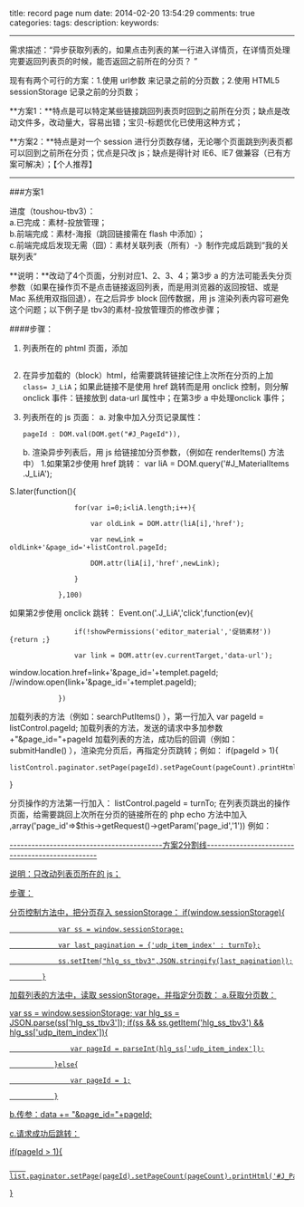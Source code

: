 title: record page num
date: 2014-02-20 13:54:29
comments: true
categories: 
tags: 
description: 
keywords: 

---
需求描述：“异步获取列表的，如果点击列表的某一行进入详情页，在详情页处理完要返回列表页的时候，能否返回之前所在的分页？ ”

现有有两个可行的方案：1.使用 url参数 来记录之前的分页数；2.使用 HTML5 sessionStorage 记录之前的分页数；

**方案1：**特点是可以特定某些链接跳回列表页时回到之前所在分页；缺点是改动文件多，改动量大，容易出错；宝贝-标题优化已使用这种方式；

**方案2：**特点是对一个 session 进行分页数存储，无论哪个页面跳到列表页都可以回到之前所在分页；优点是只改 js；缺点是得针对 IE6、IE7 做兼容（已有方案可解决）；【个人推荐】

------------------
###方案1

进度（toushou-tbv3）：  
a.已完成：素材-投放管理；  
b.前端完成：素材-海报（跳回链接需在 flash 中添加）；  
c.前端完成后发现无需（囧）：素材关联列表（所有）-》制作完成后跳到“我的关联列表”

**说明：**改动了4个页面，分别对应1、2、3、4；第3步 a 的方法可能丢失分页参数（如果在操作页不是点击链接返回列表，而是用浏览器的返回按钮、或是 Mac 系统用双指回退），在之后异步 block 回传数据，用 js 渲染列表内容可避免这个问题；以下例子是 tbv3的素材-投放管理页的修改步骤；

####步骤：

1. 列表所在的 phtml 页面，添加
 <pre><code><input type="hidden" id="J_PageId" value="<?php echo $this->getRequest()->getParam('page_id','1');?>" /></code></pre>
2. 在异步加载的（block）html，给需要跳转链接记住上次所在分页的<a>上加 `class= J_LiA`；如果此链接不是使用 href 跳转而是用 onclick 控制，则分解 onclick 事件：链接放到 data-url 属性中；在第3步 a 中处理onclick 事件；
3. 列表所在的 js 页面：
	a. 对象中加入分页记录属性：
	<pre><code>pageId : DOM.val(DOM.get("#J_PageId")),</code></pre>

	b. 渲染异步列表后，用 js 给链接加分页参数，（例如在 renderItems() 方法中）
		1.如果第2步使用 href 跳转：
var liA = DOM.query('#J_MaterialItems .J_LiA');

S.later(function(){

                    for(var i=0;i<liA.length;i++){

                        var oldLink = DOM.attr(liA[i],'href');

                        var newLink = oldLink+'&page_id='+listControl.pageId;

                        DOM.attr(liA[i],'href',newLink);

                    }

                },100)

如果第2步使用 onclick 跳转：
Event.on('.J_LiA','click',function(ev){

                    if(!showPermissions('editor_material','促销素材')){return ;}

                    var link = DOM.attr(ev.currentTarget,'data-url');

window.location.href=link+'&page_id='+templet.pageId;
                    //window.open(link+'&page_id='+templet.pageId);

                })

加载列表的方法（例如：searchPutItems() ），第一行加入 
var pageId = listControl.pageId;
加载列表的方法，发送的请求中多加参数
 +"&page_id="+pageId
加载列表的方法，成功后的回调（例如：submitHandle() ），渲染完分页后，再指定分页跳转；例如：
if(pageId > 1){

    listControl.paginator.setPage(pageId).setPageCount(pageCount).printHtml('#J_Paging',2);

}

分页操作的方法第一行加入：
listControl.pageId  = turnTo;
在列表页跳出的操作页面，给需要跳回上次所在分页的链接所在的 php echo 方法中加入
,array('page_id'=>$this->getRequest()->getParam('page_id','1'))
例如：

<a href="<?php echo $this->getUrl('material/show/index',array('page_id'=>$this->getRequest()->getParam('page_id','1')))?>">



------------------------------------------方案2分割线------------------------------------------------

说明：只改动列表页所在的 js；

步骤：

分页控制方法中，把分页存入 sessionStorage：
if(window.sessionStorage){

                var ss = window.sessionStorage;

                var last_pagination = {'udp_item_index' : turnTo};

                ss.setItem("hlg_ss_tbv3",JSON.stringify(last_pagination));

            }

加载列表的方法中，读取 sessionStorage，并指定分页数：
a.获取分页数：

var ss = window.sessionStorage;
      var hlg_ss = JSON.parse(ss['hlg_ss_tbv3']);
               if(ss && ss.getItem('hlg_ss_tbv3') && hlg_ss['udp_item_index']){

                   var pageId = parseInt(hlg_ss['udp_item_index']);

               }else{

                   var pageId = 1;

               }
b.传参：data += "&page_id="+pageId;

c.请求成功后跳转：

if(pageId > 1){

      	list.paginator.setPage(pageId).setPageCount(pageCount).printHtml('#J_Paging',2);

}
